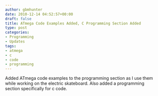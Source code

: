 ```yaml
---
author: gbmhunter
date: 2010-12-14 04:52:57+00:00
draft: false
title: ATmega Code Examples Added, C Programming Section Added
type: post
categories:
- Programming
- Updates
tags:
- atmega
- c
- code
- programming
---
```


Added ATmega code examples to the programming section as I use them while working on the electric skateboard. Also added a programming section specifically for c code.
